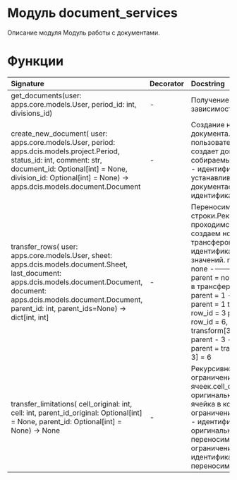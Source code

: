 # Модуль document_services

Описание модуля Модуль работы с документами.

# Функции

| Signature                                                                                                                                                                                                                               | Decorator | Docstring                                                                                                                                                                                                                                                                                                                                                                                                                       |
| :-------------------------------------------------------------------------------------------------------------------------------------------------------------------------------------------------------------------------------------- | :-------- | :------------------------------------------------------------------------------------------------------------------------------------------------------------------------------------------------------------------------------------------------------------------------------------------------------------------------------------------------------------------------------------------------------------------------------ |
| get_documents(user: apps.core.models.User, period_id: int, divisions_id)                                                                                                                                                                | -         | Получение документов в зависимости от прав.                                                                                                                                                                                                                                                                                                                                                                                     |
| create_new_document( user: apps.core.models.User, period: apps.dcis.models.project.Period, status_id: int, comment: str, document_id: Optional[int] = None, division_id: Optional[int] = None) -> apps.dcis.models.document.Document    | -         | Создание нового документа.user - пользователь, который создает документperiod_id - собираемый периодstatus_id - идентификатор статуса устанавливаемого документаobject_id - идентификатор дивизиона                                                                                                                                                                                                                             |
| transfer_rows( user: apps.core.models.User, sheet: apps.dcis.models.document.Sheet, last_document: apps.dcis.models.document.Document, document: apps.dcis.models.document.Document, parent_id: int, parent_ids=None) -> dict[int, int] | -         | Переносим дочерние строки.Рекурсивно проходимся по строкам и создаем новые с трансфером идентификаторов для значений. row_id = 1 parent = none ----> row_id = 1, parent = none - не участвует в трансфере row_id = 2 parent = 1 ----> row_id = 5, parent = 1 transform[2] = 5 row_id = 3 parent = 1 ----> row_id = 6, parent = 1 transform[3] = 6 row_id = 4 parent - 3 ----> row_id = 7, parent = transform[parent_id = 3] = 6 |
| transfer_limitations( cell_original: int, cell: int, parent_id_original: Optional[int] = None, parent_id: Optional[int] = None) -> None                                                                                                 | -         | Рекурсивно переносим ограничения ячеек.cell_original - оригинальная ячейкаcell - ячейка в которую переносим ограниченияparent_id_original - идентификатор оригинального переносимого ограниченияparent_id - идентификатор переносимого ограничения                                                                                                                                                                              |